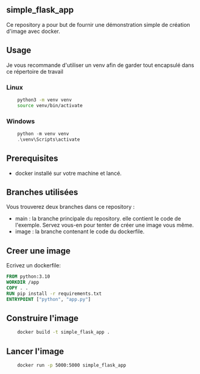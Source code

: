 ## simple_flask_app

Ce repository a pour but de fournir une démonstration simple de création d'image avec docker.

## Usage

Je vous recommande d'utiliser un venv afin de garder tout encapsulé dans ce répertoire de travail

### Linux
```bash
	python3 -m venv venv
	source venv/bin/activate
```

### Windows

```powershell
	python -m venv venv
	.\venv\Scripts\activate
```

## Prerequisites

- docker installé sur votre machine et lancé.

## Branches utilisées

Vous trouverez deux branches dans ce repository :

- main : la branche principale du repository. elle contient le code de l'exemple. Servez vous-en pour tenter de créer une image vous même.
- image : la branche contenant le code du dockerfile.

## Creer une image

Ecrivez un dockerfile:

```dockerfile
FROM python:3.10
WORKDIR /app
COPY . .
RUN pip install -r requirements.txt
ENTRYPOINT ["python", "app.py"]
```


## Construire l'image

```bash
	docker build -t simple_flask_app .
```

## Lancer l'image

```bash
	docker run -p 5000:5000 simple_flask_app
```




